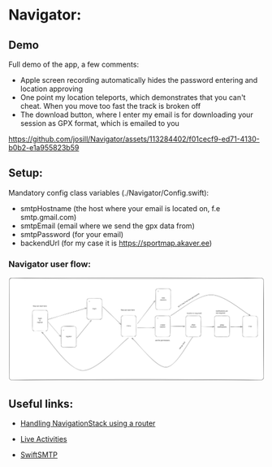 # Navigator: 

## Demo
Full demo of the app, a few comments:
- Apple screen recording automatically hides the password entering and location approving
- One point my location teleports, which demonstrates that you can't cheat. When you move too fast the track is broken off
- The download button, where I enter my email is for downloading your session as GPX format, which is emailed to you

https://github.com/josill/Navigator/assets/113284402/f01cecf9-ed71-4130-b0b2-e1a955823b59

## Setup:
Mandatory config class variables (./Navigator/Config.swift):
- smtpHostname (the host where your email is located on, f.e smtp.gmail.com)
- smtpEmail (email where we send the gpx data from)
- smtpPassword (for your email)
- backendUrl (for my case it is https://sportmap.akaver.ee)

### Navigator user flow:
![Alt text](./state.svg)

## Useful links:

- [Handling 
NavigationStack 
using a router](https://medium.com/@fmmobilelive/navigating-with-navigationpath-in-swiftui-a-structured-approach-91d31e8939b)

- [Live 
Activities](https://betterprogramming.pub/create-live-activities-with-activitykit-on-ios-16-beta-4766a347035b)

- [SwiftSMTP](https://swiftpackageindex.com/Kitura/Swift-SMTP)
